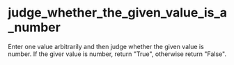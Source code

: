 # judge_whether_the_given_value_is_a_number
Enter one value arbitrarily and then judge whether the given value is number. If the giver value is number, return "True", otherwise return "False".
